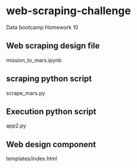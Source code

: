 # web-scraping-challenge
Data bootcamp Homework 10

## Web scraping design file
mission_to_mars.ipynb

## scraping python script
scrape_mars.py

## Execution python script
app2.py

## Web design component
templates/index.html
